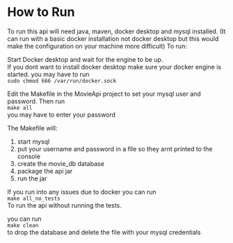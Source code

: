 # How to Run

To run this api will need java, maven, docker desktop and mysql installed. (It can run with a basic docker installation not docker desktop but this would make the configuration on your machine more difficult)
To run:<br>

Start Docker desktop and wait for the engine to be up.<br>
If you dont want to install docker desktop make sure your docker engine is started. you may have to run <br>
```sudo chmod 666 /var/run/docker.sock```

Edit the Makefile in the MovieApi project to set your mysql user and password. Then run<br>
```make all```<br>
you may have to enter your password

The Makefile will:<br>
1. start mysql
2. put your username and password in a file so they arnt printed to the console
3. create the movie_db database
4. package the api jar
5. run the jar


If you run into any issues due to docker you can run<br>
```make all_no_tests```<br>
To run the api without running the tests.

you can run<br>
```make clean```<br>
to drop the database and delete the file with your mysql credentials